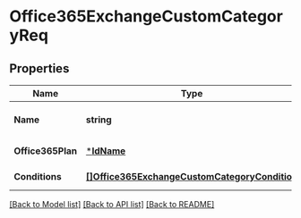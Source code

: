# Office365ExchangeCustomCategoryReq

## Properties
Name | Type | Description | Notes
------------ | ------------- | ------------- | -------------
**Name** | **string** | Name of the custom category. | [default to null]
**Office365Plan** | [***IdName**](IdName.md) |  | [default to null]
**Conditions** | [**[]Office365ExchangeCustomCategoryCondition**](Office365ExchangeCustomCategoryCondition.md) |  | [default to null]

[[Back to Model list]](../README.md#documentation-for-models) [[Back to API list]](../README.md#documentation-for-api-endpoints) [[Back to README]](../README.md)

